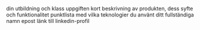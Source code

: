 din utbildning och klass
uppgiften
kort beskrivning av produkten, dess syfte och funktionalitet
punktlista med vilka teknologier du använt
ditt fullständiga namn
epost
länk till linkedin-profil
